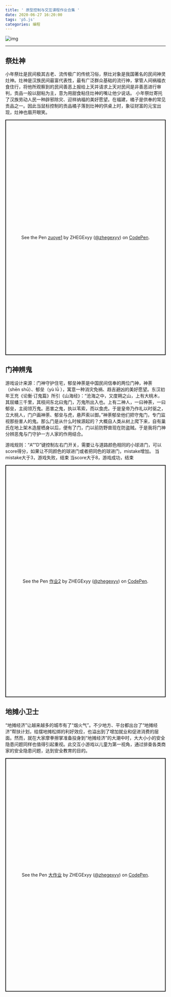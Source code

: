 ```yaml
---
title: ' 原型控制与交互课程作业合集 '
date: 2020-06-27 16:20:00
tags: 'p5.js'
categories: 编程
---
```

![img](https://i.loli.net/2020/06/11/Zcw3IF1YQsonDzJ.png)

<!--more-->
---
## 祭灶神
小年祭灶是民间极其古老、流传极广的传统习俗，祭灶对象是我国著名的民间神灵灶神。灶神是汉族民间最富代表性，最有广泛群众基础的流行神，掌管人间祸福衣食住行，将他所观察到的民间善恶上报给上天并请求上天对民间是非善恶进行审判，贡品一般以甜粘为主，意为用甜食粘住灶神的嘴让他少说话。
小年祭灶寄托了汉族劳动人民一种辟邪除灾、迎祥纳福的美好愿望。在福建，橘子是供奉的常见贡品之一。因此当鼠标控制的贡品橘子落到灶神的供桌上时，象征财富的元宝出现，灶神也眉开眼笑。

<p class="codepen" data-height="739" data-theme-id="light" data-default-tab="result" data-user="zhegexyy" data-slug-hash="wvMwKLe" style="height: 739px; box-sizing: border-box; display: flex; align-items: center; justify-content: center; border: 2px solid; margin: 1em 0; padding: 1em;" data-pen-title="zuoye1">
  <span>See the Pen <a href="https://codepen.io/zhegexyy/pen/wvMwKLe">
  zuoye1</a> by ZHEGExyy (<a href="https://codepen.io/zhegexyy">@zhegexyy</a>)
  on <a href="https://codepen.io">CodePen</a>.</span>
</p>
<script async src="https://static.codepen.io/assets/embed/ei.js"></script>

## 门神辨鬼
游戏设计来源：门神守护住宅，郁垒神荼是中国民间信奉的两位门神，神荼（shēn shū）、郁垒（yù lǜ ），寓意一种消灾免祸、趋吉避凶的美好愿望。东汉初年王充《论衡·订鬼篇》所引《山海经》：“沧海之中，又度朔之山，上有大桃木，其屈蟠三千里，其枝间东北曰鬼门，万鬼所出入也。上有二神人，一曰神荼，一曰郁垒，主阅领万鬼。恶害之鬼，执以苇索，而以食虎。于是皇帝乃作礼以时驱之，立大桃人，门户画神荼、郁垒与虎，悬芦索以御。”神荼郁垒他们把守鬼门，专门监视那些害人的鬼。那么门是从什么时候源起的？大概自人类从树上爬下来，自有巢氏在地上架木造屋栖身以后，便有了门，门以前防野兽现在防盗贼。于是我将门神分辨恶鬼与门守护一方人家的作用结合。

游戏规则：“A””D”键控制左右门开关，需要让与道路颜色相同的小球进门，可以score得分，如果让不同颜色的球进门或者把同色的球进门，mistake增加。
当mistake大于3，游戏失败，结束
当score大于8，游戏成功，结束

<p class="codepen" data-height="729" data-theme-id="light" data-default-tab="result" data-user="zhegexyy" data-slug-hash="gOPPyPB" style="height: 729px; box-sizing: border-box; display: flex; align-items: center; justify-content: center; border: 2px solid; margin: 1em 0; padding: 1em;" data-pen-title="作业2">
  <span>See the Pen <a href="https://codepen.io/zhegexyy/pen/gOPPyPB">
  作业2</a> by ZHEGExyy (<a href="https://codepen.io/zhegexyy">@zhegexyy</a>)
  on <a href="https://codepen.io">CodePen</a>.</span>
</p>
<script async src="https://static.codepen.io/assets/embed/ei.js"></script>

## 地摊小卫士
“地摊经济”让越来越多的城市有了“烟火气”。不少地方、平台都出台了“地摊经济”帮扶计划，给摆地摊松绑的利好效应，也溢出到了增加就业和促进消费的层面。然而，就在大家摩拳擦掌准备投身到“地摊经济”的大潮中时，大大小小的安全隐患问题同样也值得引起重视。此交互小游戏以儿童为第一视角，通过排查各类商家的安全隐患问题，达到安全教育的目的。
<p class="codepen" data-height="733" data-theme-id="light" data-default-tab="result" data-user="zhegexyy" data-slug-hash="jOWBRWB" style="height: 733px; box-sizing: border-box; display: flex; align-items: center; justify-content: center; border: 2px solid; margin: 1em 0; padding: 1em;" data-pen-title="大作业">
  <span>See the Pen <a href="https://codepen.io/zhegexyy/pen/jOWBRWB">
  大作业</a> by ZHEGExyy (<a href="https://codepen.io/zhegexyy">@zhegexyy</a>)
  on <a href="https://codepen.io">CodePen</a>.</span>
</p>
<script async src="https://static.codepen.io/assets/embed/ei.js"></script>